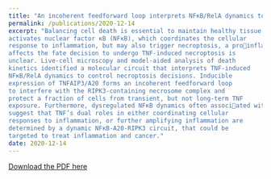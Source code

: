 ```yaml
---
title: "An incoherent feedforward loop interprets NFκB/RelA dynamics to determine TNF-induced necroptosis decisions"
permalink: /publications/2020-12-14
excerpt: "Balancing cell death is essential to maintain healthy tissue homeostasis and prevent disease. Tumor necrosis factor (TNF) not only
activates nuclear factor κB (NFκB), which coordinates the cellular
response to inflammation, but may also trigger necroptosis, a proinflammatory form of cell death. Whether TNF-induced NFκB
affects the fate decision to undergo TNF-induced necroptosis is
unclear. Live-cell microscopy and model-aided analysis of death
kinetics identified a molecular circuit that interprets TNF-induced
NFκB/RelA dynamics to control necroptosis decisions. Inducible
expression of TNFAIP3/A20 forms an incoherent feedforward loop
to interfere with the RIPK3-containing necrosome complex and
protect a fraction of cells from transient, but not long-term TNF
exposure. Furthermore, dysregulated NFκB dynamics often associated with disease diminish TNF-induced necroptosis. Our results
suggest that TNF’s dual roles in either coordinating cellular
responses to inflammation, or further amplifying inflammation are
determined by a dynamic NFκB-A20-RIPK3 circuit, that could be
targeted to treat inflammation and cancer."
date: 2020-12-14
---
```


[Download the PDF here](https://github.com/jamestang23/jamestang23.github.io/blob/master/17.pdf)



